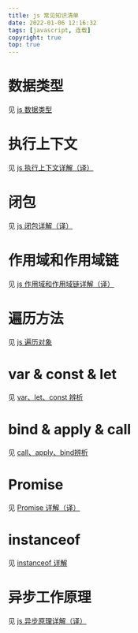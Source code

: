```yaml
---
title: js 常见知识清单
date: 2022-01-06 12:16:32
tags: [javascript, 连载]
copyright: true
top: true
---
```

# 数据类型
见 [js 数据类型](https://flower-f.github.io/2021/12/11/js-data-types/)

# 执行上下文
见 [js 执行上下文详解（译）](https://flower-f.github.io/2022/01/06/execution-context/)

# 闭包
见 [js 闭包详解（译）](https://flower-f.github.io/2022/01/06/closure/)

# 作用域和作用域链
见 [js 作用域和作用域链详解（译）](https://flower-f.github.io/2022/01/10/js-scope-and-scope-chain/)

# 遍历方法
见 [js 遍历对象](https://flower-f.github.io/2021/12/12/js-traversal/)

# var & const & let
见 [var、let、const 辨析](https://flower-f.github.io/2021/12/11/var-let-const/)

# bind & apply & call
见 [call、apply、bind辨析](https://flower-f.github.io/2022/01/10/call-apply-bind)

# Promise
见 [Promise 详解（译）](https://flower-f.github.io/2022/01/10/js-promise/)

# instanceof
见 [instanceof 详解](https://flower-f.github.io/2021/12/10/instanceof/)

# 异步工作原理
见 [js 异步原理详解（译）](https://flower-f.github.io/2022/01/10/js-asynchronous/)